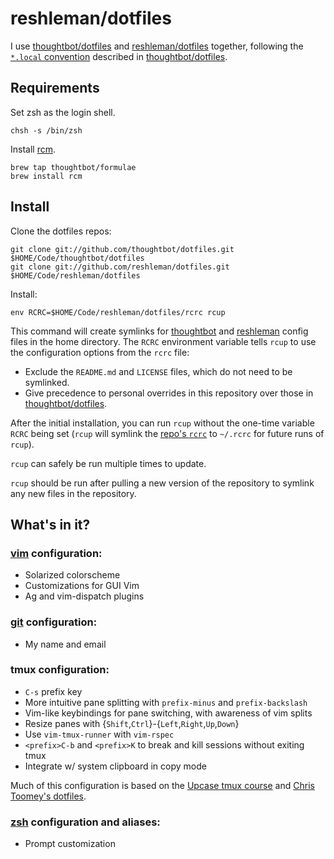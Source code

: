 # reshleman/dotfiles

I use [thoughtbot/dotfiles] and [reshleman/dotfiles] together, following the
[`*.local` convention][dot-local] described in [thoughtbot/dotfiles].

[dot-local]: https://github.com/thoughtbot/dotfiles#make-your-own-customizations

## Requirements

Set zsh as the login shell.

```
chsh -s /bin/zsh
```

Install [rcm](https://github.com/thoughtbot/rcm).

```
brew tap thoughtbot/formulae
brew install rcm
```

## Install

Clone the dotfiles repos:

```
git clone git://github.com/thoughtbot/dotfiles.git $HOME/Code/thoughtbot/dotfiles
git clone git://github.com/reshleman/dotfiles.git $HOME/Code/reshleman/dotfiles
```

Install:

```
env RCRC=$HOME/Code/reshleman/dotfiles/rcrc rcup
```

This command will create symlinks for [thoughtbot][thoughtbot/dotfiles] and
[reshleman][reshleman/dotfiles] config files in the home directory. The `RCRC`
environment variable tells `rcup` to use the configuration options from the
`rcrc` file:

* Exclude the `README.md` and `LICENSE` files, which do not need to be symlinked.
* Give precedence to personal overrides in this repository over those in
  [thoughtbot/dotfiles].

After the initial installation, you can run `rcup` without the one-time variable
`RCRC` being set (`rcup` will symlink the [repo's `rcrc`][rcrc] to `~/.rcrc` for
future runs of `rcup`).

`rcup` can safely be run multiple times to update.

`rcup` should be run after pulling a new version of the repository to symlink
any new files in the repository.

[thoughtbot/dotfiles]: https://github.com/thoughtbot/dotfiles
[reshleman/dotfiles]: https://github.com/reshleman/dotfiles
[rcrc]: https://github.com/reshleman/dotfiles/blob/master/rcrc

## What's in it?

### [vim](http://www.vim.org/) configuration:

* Solarized colorscheme
* Customizations for GUI Vim
* Ag and vim-dispatch plugins

### [git](http://git-scm.com/) configuration:

* My name and email

### tmux configuration:

* `C-s` prefix key
* More intuitive pane splitting with `prefix-minus` and `prefix-backslash`
* Vim-like keybindings for pane switching, with awareness of vim splits
* Resize panes with {`Shift`,`Ctrl`}-{`Left`,`Right`,`Up`,`Down`}
* Use `vim-tmux-runner` with `vim-rspec`
* `<prefix>C-b` and `<prefix>K` to break and kill sessions without exiting tmux
* Integrate w/ system clipboard in copy mode

Much of this configuration is based on the [Upcase tmux course] and
[Chris Toomey's dotfiles].

[Upcase tmux course]: https://upcase.com/tmux
[Chris Toomey's dotfiles]: https://github.com/christoomey/dotfiles/blob/master/tmux/tmux.conf

### [zsh](http://zsh.sourceforge.net/FAQ/zshfaq01.html) configuration and aliases:

* Prompt customization
